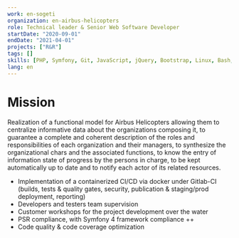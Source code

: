 ```yaml
---
work: en-sogeti
organization: en-airbus-helicopters
role: Technical leader & Senior Web Software Developer
startDate: "2020-09-01"
endDate: "2021-04-01"
projects: ["R&R"]
tags: []
skills: [PHP, Symfony, Git, JavaScript, jQuery, Bootstrap, Linux, Bash, Debian, Docker, DevOps, CI-CD, agile, Scrum, MySQL, HTML, CSS, PHPUnit, GitLab, XML, Project Management, REST]
lang: en
---
```


# Mission

Realization of a functional model for Airbus Helicopters allowing them to centralize informative data
about the organizations composing it, to guarantee a complete and coherent description of the roles and responsibilities
of each organization and their managers, to synthesize the organizational chars and the associated functions, to know
the entry of information state of progress by the persons in charge, to be kept automatically up to date and to notify each actor of its related resources.

- Implementation of a containerized CI/CD via docker under Gitlab-CI (builds, tests & quality gates, security, publication & staging/prod deployment, reporting)
- Developers and testers team supervision
- Customer workshops for the project development over the water
- PSR compliance, with Symfony 4 framework compliance ++
- Code quality & code coverage optimization
